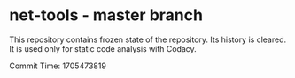 # net-tools - master branch

This repository contains frozen state of the repository.
Its history is cleared. It is used only for static code
analysis with Codacy.

Commit Time: 1705473819